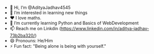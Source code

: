 - 👋 Hi, I’m @AdityaJadhav4545
- 👀 I’m interested in learning new things
- ❤️ I love maths.
- 🌱 I’m currently learning Python and Basics of WebDevelopment 
- 📫 Reach me on Linkdin (https://www.linkedin.com/in/aditya-jadhav-73b2ba320/)
- 😄 Pronouns: He/Him
- ⚡ Fun fact: "Being alone is being with yourself."

<!---
AdityaJadhav4545/AdityaJadhav4545 is a ✨ special ✨ repository because its `README.md` (this file) appears on your GitHub profile.
You can click the Preview link to take a look at your changes.
--->
